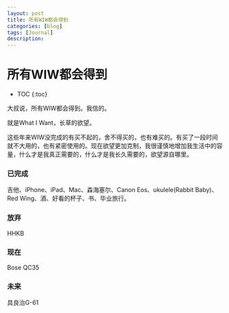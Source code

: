 ```yaml
---
layout: post
title: 所有WIW都会得到
categories: [blog]
tags: [Journal]
description: 
---
```

# 所有WIW都会得到

* TOC
{:toc}

大叔说，所有WIW都会得到。我信的。

就是What I Want，长草的欲望。

这些年来WIW没完成的有买不起的，舍不得买的，也有难买的。有买了一段时间就不大用的，也有紧密使用的。现在欲望更加克制，我很谨慎地增加我生活中的容量，什么才是我真正需要的，什么才是我长久需要的，欲望源自哪里。



### 已完成

吉他、iPhone、iPad、Mac、森海塞尔、Canon Eos、ukulele(Rabbit Baby)、Red Wing、酒、好看的杯子、书、毕业旅行。

### 放弃

HHKB

### 现在

Bose QC35

### 未来

具良治G-61

